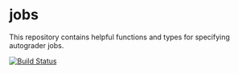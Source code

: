 # jobs
This repository contains helpful functions and types for specifying autograder jobs.

[![Build Status](https://travis-ci.org/alligrader/jobs.svg?branch=master)](https://travis-ci.org/alligrader/jobs)
